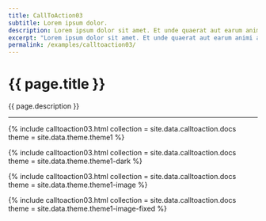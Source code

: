 ```yaml
---
title: CallToAction03
subtitle: Lorem ipsum dolor.
description: Lorem ipsum dolor sit amet. Et unde quaerat aut earum animi aut explicabo saepe qui quibusdam accusamus ut velit asperiores vel natus temporibus. Qui sapiente saepe qui totam saepe est suscipit quia vel error provident cum omnis eius aut galisum rem nulla dolor? Qui internos voluptas est nulla odit est temporibus expedita eos quidem cumque. Ea voluptates eligendi quo rerum libero et molestiae harum vel fugit magni et cupiditate optio At quia consequuntur ut exercitationem laboriosam. Cum blanditiis voluptatibus At amet sunt At quia deleniti id quibusdam neque ut odio placeat.
excerpt: "Lorem ipsum dolor sit amet. Et unde quaerat aut earum animi aut explicabo saepe qui quibusdam accusamus ut velit asperiores vel natus temporibus."
permalink: /examples/calltoaction03/
---
```


<h1>{{ page.title }}</h1>
<p class = "text-justify">{{ page.description }}</p>
<hr/>

{% include calltoaction03.html  collection = site.data.calltoaction.docs  
                                theme = site.data.theme.theme1 %}

{% include calltoaction03.html  collection = site.data.calltoaction.docs  
                                theme = site.data.theme.theme1-dark %}

{% include calltoaction03.html  collection = site.data.calltoaction.docs  
                                theme = site.data.theme.theme1-image %}

{% include calltoaction03.html  collection = site.data.calltoaction.docs  
                                theme = site.data.theme.theme1-image-fixed %}
